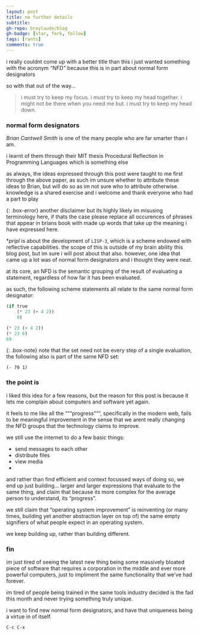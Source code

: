 ```yaml
---
layout: post
title: no further details
subtitle: 
gh-repo: breylaude/blog
gh-badge: [star, fork, follow]
tags: [rants]
comments: true
---
```


i really couldnt come up with a better title than this i just wanted something with the acronym *“NFD”* because this is in part about normal form designators

so with that out of the way...

> i must try to keep my focus. i must try to keep my head together. i might not be there when you need me but. i must try to keep my head down.

### normal form designators

*Brian Cantwell Smith* is one of the many people who are far smarter than i am. 

i learnt of them through their MIT thesis Procedural Reflection in Programming Languages which is something else

as always, the ideas expressed through this post were taught to me first through the above paper, as such im unsure whether to attribute these ideas to Brian, but will do so as im not sure who to attribute otherwise. knowledge is a shared exercise and i welcome and thank everyone who had a part to play

{: .box-error}
another disclaimer but its highly likely im misusing terminology here, if thats the case please replace all occurences of phrases that appear in brians book with made up words that take up the meaning i have expressed here.

**pripl* is about the development of `LISP-3`, which is a scheme endowed with reflective capabilities. the scope of this is outside of my brain ability this blog post, but im sure i will post about that also. however, one idea that came up a lot was of normal form designators and i thought they were neat.

at its core, an NFD is the semantic grouping of the result of evaluating a statement, regardless of how far it has been evaluated.

as such, the following scheme statements all relate to the same normal form designator:

```haskell
(if true
    (* 23 (+ 4 2))
    0)

(* 23 (+ 4 2))
(* 23 6)
69
```
{: .box-note}
note that the set need not be every step of a single evaluation, the following also is part of the same NFD set:

`(- 70 1)`

### the point is

i liked this idea for a few reasons, but the reason for this post is because it lets me complain about computers and software yet again.

it feels to me like all the “““progress”““, specifically in the modern web, fails to be meaningful improvement in the sense that we arent really changing the NFD groups that the technology claims to improve.

we still use the internet to do a few basic things:

- send messages to each other
- distribute files
- view media
- 
and rather than find efficient and context focussed ways of doing so, we end up just building… larger and larger expressions that evaluate to the same thing, and claim that because its more complex for the average person to understand, its “progress”.

we still claim that “operating system improvement” is reinventing (or many times, building yet another abstraction layer on top of) the same empty signifiers of what people expect in an operating system.

we keep building up, rather than building different.

### fin

im just tired of seeing the latest new thing being some massively bloated piece of software that requires a corporation in the middle and ever more powerful computers, just to impliment the same functionality that we’ve had forever.

im tired of people being trained in the same tools industry decided is the fad this month and never trying something truly unique.

i want to find new normal form designators, and have that uniqueness being a virtue in of itself.

`C-c C-x`

